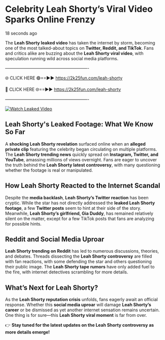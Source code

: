 # Celebrity Leah Shorty’s Viral Video Sparks Online Frenzy

18 seconds ago

The **Leah Shorty leaked video** has taken the internet by storm, becoming one of the most talked-about topics on **Twitter, Reddit, and TikTok**. Fans and critics alike are buzzing about the **Leah Shorty viral video**, with speculation running wild across social media platforms.

———————————————————-

🌐 CLICK HERE 🟢==►► https://2k25fun.com/leah-shorty

🔴 CLICK HERE 🌐==►► https://2k25fun.com/leah-shorty

———————————————————-

[![Watch Leaked Video](https://miro.medium.com/v2/resize:fit:828/format:webp/1*cilzJN44JGOrTw9NJCrNHA.gif "Watch Leaked Video")](https://2k25fun.com/leah-shorty)

## **Leah Shorty's Leaked Footage: What We Know So Far**  
A **shocking Leah Shorty revelation** surfaced online when an **alleged private clip** featuring the celebrity began circulating on multiple platforms. The **Leah Shorty trending news** quickly spread on **Instagram, Twitter, and YouTube**, amassing millions of views overnight. Fans are eager to uncover the truth behind the **Leah Shorty latest controversy**, with many questioning whether the footage is real or manipulated.  

## **How Leah Shorty Reacted to the Internet Scandal**  
Despite the **media backlash**, **Leah Shorty’s Twitter reaction** has been cryptic. While the star has not directly addressed the **leaked Leah Shorty footage**, a few **Twitter posts** seem to hint at their side of the story. Meanwhile, **Leah Shorty’s girlfriend, Gia Duddy**, has remained relatively silent on the matter, except for a few TikTok posts that fans are analyzing for possible hints.  

## **Reddit and Social Media Uproar**  
**Leah Shorty trending on Reddit** has led to numerous discussions, theories, and debates. Threads dissecting the **Leah Shorty controversy** are filled with fan reactions, with some defending the star and others questioning their public image. The **Leah Shorty tape rumors** have only added fuel to the fire, with internet detectives scrambling for more details.  

## **What’s Next for Leah Shorty?**  
As the **Leah Shorty reputation crisis** unfolds, fans eagerly await an official response. Whether this **social media uproar** will damage **Leah Shorty’s career** or be dismissed as yet another internet sensation remains uncertain. One thing is for sure—this **Leah Shorty viral moment** is far from over.  

👉 **Stay tuned for the latest updates on the Leah Shorty controversy as more details emerge!**  